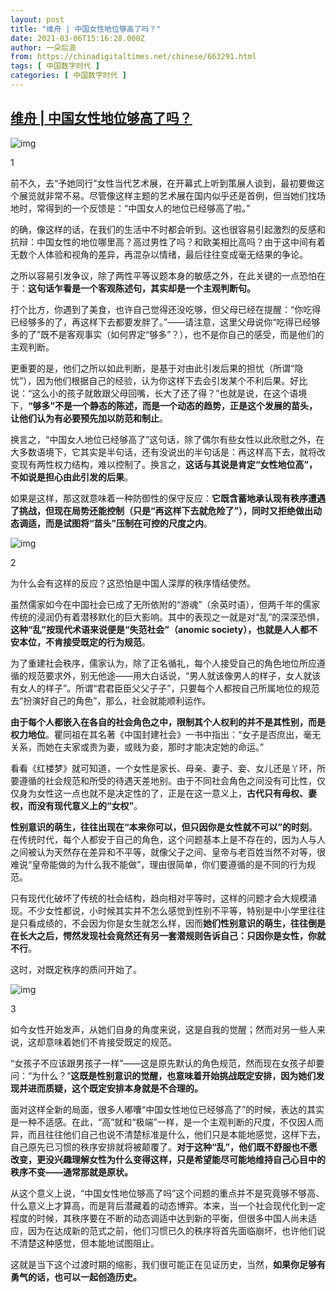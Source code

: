 ```yaml
---
layout: post
title: "维舟 | 中国女性地位够高了吗？"
date: 2021-03-06T15:16:28.000Z
author: 一朵后浪
from: https://chinadigitaltimes.net/chinese/663291.html
tags: [ 中国数字时代 ]
categories: [ 中国数字时代 ]
---
```

<!--1615043788000-->
[维舟 | 中国女性地位够高了吗？](https://chinadigitaltimes.net/chinese/663291.html)
------

<div>
<p><img src="https://chinadigitaltimes.net/chinese/files/2021/03/1-1.jpeg" alt="img" /></p><p>1</p><p>前不久，去“予她同行”女性当代艺术展，在开幕式上听到策展人谈到，最初要做这个展览就非常不易。尽管像这样主题的艺术展在国内似乎还是首例，但当她们找场地时，常得到的一个反馈是：“中国女人的地位已经够高了啦。”</p><p>的确，像这样的话，在我们的生活中不时都会听到。这也很容易引起激烈的反感和抗辩：中国女性的地位哪里高？高过男性了吗？和欧美相比高吗？由于这中间有着无数个人体验和视角的差异，再混杂以情绪，最后往往变成毫无结果的争论。</p><p>之所以容易引发争议，除了两性平等议题本身的敏感之外，在此关键的一点恐怕在于：<strong>这句话乍看是一个客观陈述句，其实却是一个主观判断句。</strong></p><p>打个比方，你遇到了美食，也许自己觉得还没吃够，但父母已经在提醒：“你吃得已经够多的了，再这样下去都要发胖了。”——请注意，这里父母说你“吃得已经够多的了”既不是客观事实（如何界定“够多”？），也不是你自己的感受，而是他们的主观判断。</p><p>更重要的是，他们之所以如此判断，是基于对由此引发后果的担忧（所谓“隐忧”），因为他们根据自己的经验，认为你这样下去会引发某个不利后果。好比说：“这么小的孩子就敢跟父母回嘴，长大了还了得？”也就是说，在这个语境下，<strong>“够多”不是一个静态的陈述，而是一个动态的趋势，正是这个发展的苗头，让他们认为有必要预先加以防范和制止</strong>。</p><p>换言之，“中国女人地位已经够高了”这句话，除了偶尔有些女性以此欣慰之外，在大多数语境下，它其实是半句话，还有没说出的半句话是：再这样高下去，就将改变现有两性权力结构，难以控制了。换言之，<strong>这话与其说是肯定“女性地位高”，不如说是担心由此引发的后果</strong>。</p><p>如果是这样，那这就意味着一种防御性的保守反应：<strong>它既含蓄地承认现有秩序遭遇了挑战，但现在局势还能控制（只是“再这样下去就危险了”），同时又拒绝做出动态调适，而是试图将“苗头”压制在可控的尺度之内</strong>。</p><p><img src="https://chinadigitaltimes.net/chinese/files/2021/03/post-663291-60437b6a22813." alt="img" /></p><p>2</p><p>为什么会有这样的反应？这恐怕是中国人深厚的秩序情结使然。</p><p>虽然儒家如今在中国社会已成了无所依附的“游魂”（余英时语），但两千年的儒家传统的浸润仍有着潜移默化的巨大影响。其中的表现之一就是对“乱”的深深恐惧，<strong>这种“乱”按现代术语来说便是“失范社会”（anomic society），也就是人人都不安本位，不肯接受既定的行为规范</strong>。</p><p>为了重建社会秩序，儒家认为，除了正名循礼，每个人接受自己的角色地位所应遵循的规范要求外，别无他途——用大白话说，“男人就该像男人的样子，女人就该有女人的样子”。所谓“君君臣臣父父子子”，只要每个人都按自己所属地位的规范去“扮演好自己的角色”，那么，社会就能顺利运作。</p><p><strong>由于每个人都嵌入在各自的社会角色之中，限制其个人权利的并不是其性别，而是权力地位</strong>。瞿同祖在其名著《中国封建社会》一书中指出：“女子是否庶出，毫无关系，而她在夫家或贵为妻，或贱为妾，那时才能决定她的命运。”</p><p>看看《红楼梦》就可知道，一个女性是家长、母亲、妻子、妾、女儿还是丫环，所要遵循的社会规范和所受的待遇天差地别。由于不同社会角色之间没有可比性，仅仅身为女性这一点也就不是决定性的了，正是在这一意义上，<strong>古代只有母权、妻权，而没有现代意义上的“女权”</strong>。</p><p><strong>性别意识的萌生，往往出现在“本来你可以，但只因你是女性就不可以”的时刻</strong>。在传统时代，每个人都安于自己的角色，这个问题基本上是不存在的，因为人与人之间被认为天然存在差异和不平等，就像父子之间、皇帝与老百姓当然不对等，很难说“皇帝能做的为什么我不能做”，理由很简单，你们要遵循的是不同的行为规范。</p><p>只有现代化破坏了传统的社会结构，趋向相对平等时，这样的问题才会大规模涌现。不少女性都说，小时候其实并不怎么感觉到性别不平等，特别是中小学里往往是只看成绩的，不会因为你是女生就怎么样，因而<strong>她们性别意识的萌生，往往倒是在长大之后，愕然发现社会竟然还有另一套潜规则告诉自己：只因你是女性，你就不行</strong>。</p><p>这时，对既定秩序的质问开始了。</p><p><img src="https://chinadigitaltimes.net/chinese/files/2021/03/post-663291-60437b6ba7653." alt="img" /></p><p>3</p><p>如今女性开始发声，从她们自身的角度来说，这是自我的觉醒；然而对另一些人来说，这却意味着她们不肯接受既定的规范。</p><p>“女孩子不应该跟男孩子一样”——这是原先默认的角色规范，然而现在女孩子却要问：“为什么？”<strong>这既是性别意识的觉醒，也意味着开始挑战既定安排，因为她们发现并进而质疑，这个既定安排本身就是不合理的。</strong></p><p>面对这样全新的局面，很多人嘟囔“中国女性地位已经够高了”的时候，表达的其实是一种不适感。在此，“高”就和“极端”一样，是一个主观判断的尺度，不仅因人而异，而且往往他们自己也说不清楚标准是什么，他们只是本能地感觉，这样下去，自己原先已习惯的秩序安排就将被颠覆了。<strong>对于这种“乱”，他们既不舒服也不愿改变，更没兴趣理解女性为什么变得这样，只是希望能尽可能地维持自己心目中的秩序不变——通常那就是原状。</strong></p><p>从这个意义上说，“中国女性地位够高了吗”这个问题的重点并不是究竟够不够高、什么意义上才算高，而是背后潜藏着的动态博弈。本来，当一个社会现代化到一定程度的时候，其秩序要在不断的动态调适中达到新的平衡，但很多中国人尚未适应，因为在达成新的范式之前，他们习惯已久的秩序将首先面临崩坏，也许他们说不清楚这种感觉，但本能地试图阻止。</p><p>这就是当下这个过渡时期的缩影，我们很可能正在见证历史，当然，<strong>如果你足够有勇气的话，也可以一起创造历史。</strong></p>
</div>
